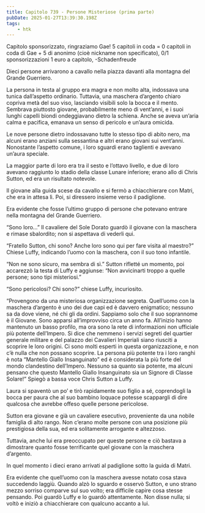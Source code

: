 ```yaml
---
title: Capitolo 739 - Persone Misteriose (prima parte)
pubDate: 2025-01-27T13:39:30.198Z
tags:
    - htk
---
```



Capitolo sponsorizzato, ringraziamo Gae!
5 capitoli in coda = 0 capitoli in coda di Gae + 5 di anonimo (cioè nickname non specificato),
0/1 sponsorizzazioni 1 euro a capitolo,
-Schadenfreude


Dieci persone arrivarono a cavallo nella piazza davanti alla montagna del Grande Guerriero.


La persona in testa al gruppo era magra e non molto alta, indossava una tunica dall’aspetto ordinario. Tuttavia, una maschera d’argento chiaro copriva metà del suo viso, lasciando visibili solo la bocca e il mento. Sembrava piuttosto giovane, probabilmente meno di vent’anni, e i suoi lunghi capelli biondi ondeggiavano dietro la schiena. Anche se aveva un’aria calma e pacifica, emanava un senso di pericolo e un’aura omicida.


Le nove persone dietro indossavano tutte lo stesso tipo di abito nero, ma alcuni erano anziani sulla sessantina e altri erano giovani sui vent’anni. Nonostante l’aspetto comune, i loro sguardi erano taglienti e avevano un’aura speciale.


La maggior parte di loro era tra il sesto e l’ottavo livello, e due di loro avevano raggiunto lo stadio della classe Lunare inferiore; erano allo di Chris Sutton, ed era un risultato notevole.


Il giovane alla guida scese da cavallo e si fermò a chiacchierare con Matri, che era in attesa lì. Poi, si diressero insieme verso il padiglione.  


Era evidente che fosse l’ultimo gruppo di persone che potevano entrare nella montagna del Grande Guerriero.


“Sono loro…” Il cavaliere del Sole Dorato guardò il giovane con la maschera e rimase sbalordito; non si aspettava di vederli qui.


“Fratello Sutton, chi sono? Anche loro sono qui per fare visita al maestro?” Chiese Luffy, indicando l’uomo con la maschera, con il suo tono infantile.


“Non ne sono sicuro, ma sembra di sì.” Sutton rifletté un momento, poi accarezzò la testa di Luffy e aggiunse: “Non avvicinarti troppo a quelle persone; sono tipi misteriosi.”


“Sono pericolosi? Chi sono?” chiese Luffy, incuriosito.


“Provengono da una misteriosa organizzazione segreta. Quell’uomo con la maschera d’argento è uno dei due capi ed è davvero enigmatico; nessuno sa da dove viene, né chi gli da ordini. Sappiamo solo che il suo soprannome è il Giovane. Sono apparsi all’improvviso circa un anno fa.
All’inizio hanno mantenuto un basso profilo, ma ora sono la rete di informazioni non ufficiale più potente dell’Impero. Si dice che nemmeno i servizi segreti del quartier generale militare e del palazzo dei Cavalieri Imperiali siano riusciti a scoprire le loro origini. Ci sono molti esperti in questa organizzazione, e non c’è nulla che non possano scoprire.
La persona più potente tra i loro ranghi è nota “Mantello Giallo Insanguinato” ed è considerata la più forte del mondo clandestino dell’Impero. Nessuno sa quanto sia potente, ma alcuni pensano che questo Mantello Giallo Insanguinato sia un Signore di Classe Solare!” Spiegò a bassa voce Chris Sutton a Luffy.


Laura si spaventò un po’ e tirò rapidamente suo figlio a sé, coprendogli la bocca per paura che al suo bambino loquace potesse scappargli di dire qualcosa che avrebbe offeso quelle persone pericolose.


Sutton era giovane e già un cavaliere esecutivo, proveniente da una nobile famiglia di alto rango. Non c’erano molte persone con una posizione più prestigiosa della sua, ed era solitamente arrogante e altezzoso.


Tuttavia, anche lui era preoccupato per queste persone e ciò bastava a dimostrare quanto fosse terrificante quel giovane con la maschera d’argento.


In quel momento i dieci erano arrivati al padiglione sotto la guida di Matri.


Era evidente che quell’uomo con la maschera avesse notato cosa stava succedendo laggiù. Quando alzò lo sguardo e osservò Sutton, e uno strano mezzo sorriso comparve sul suo volto; era difficile capire cosa stesse pensando. Poi guardò Luffy e lo guardò attentamente. Non disse nulla; si voltò e iniziò a chiacchierare con qualcuno accanto a lui.
